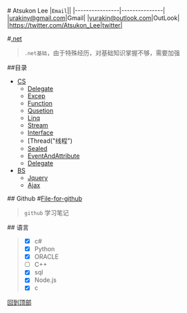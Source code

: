 #<a name ="title"/>    Atsukon Lee
|`Email`||
|----------------|---------------|
|urakiny@gmail.com|Gmail|
|yurakin@outlook.com|OutLook|
|https://twitter.com/Atsukon_Lee|twitter|


#[.net](https://github.com/Aisuko/.net/ ".net")

> `.net基础`，由于特殊经历，对基础知识掌握不够，需要加强

##<a name="index"/>目录
* [CS](./CS)
    * [Delegate]( "委托")
    * [Excep]( "异常")
    * [Function]("排序函数")
    * [Qusetion]("面试问题")
    * [Linq]("Linq")
    * [Stream]("串行与解串")
    * [Interface]("接口")
    * [Thread("线程")
    * [Sealed]("密封类")
    * [EventAndAttribute]("事件和特性")
    * [Delegate]("委托")
* [BS](./BS)
    * [Jquery]()
    * [Ajax]()


##<a name="request"/>     Github
#[File-for-github](https://github.com/Aisuko/.net/tree/File-for-github "file for github")
> `github` 学习笔记

##<a name="language"/>    语言 
>   -   [x] c#
>   -   [x] Python
>   -   [x] ORACLE
>   -   [ ] C++
>   -   [x] sql
>   -   [x] Node.js
>   -   [x] c

[回到顶部](#title)   